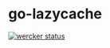 # go-lazycache

[![wercker status](https://app.wercker.com/status/e7f1177d313d01adbb18022eafed1efe/s/master "wercker status")](https://app.wercker.com/project/byKey/e7f1177d313d01adbb18022eafed1efe)
